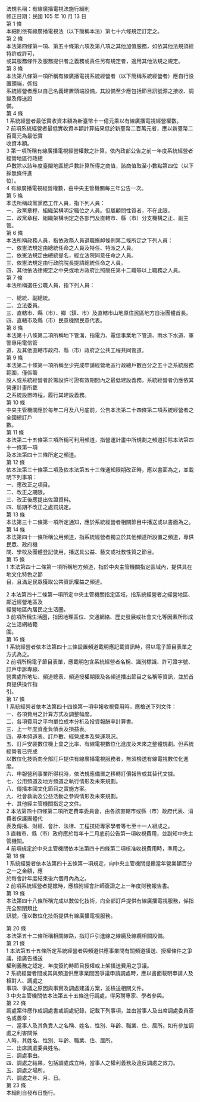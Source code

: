 法規名稱：有線廣播電視法施行細則  
修正日期：民國 105 年 10 月 13 日  
第 1 條  
本細則依有線廣播電視法（以下簡稱本法）第七十六條規定訂定之。  
第 2 條  
本法第四條第一項、第五十條第六項及第八項之其他加值服務，如依其他法規須經特許或許可，  
或其服務條件及服務提供者之義務或責任另有規定者，適用其他法規之規定。  
第 3 條  
本法第八條第一項所稱有線廣播電視系統經營者（以下簡稱系統經營者）應自行設置頭端，係指  
系統經營者應以自己名義建置頭端設備，其設備至少應包括節目訊號源之接收、調變及傳送設  
備。  
第 4 條  
1 系統經營者最低實收資本額為新臺幣十一億元乘以有線廣播電視經營權數。  
2 前項系統經營者最低實收資本額計算結果低於新臺幣二百萬元者，應以新臺幣二百萬元為最低實  
收資本額。  
3 第一項所稱有線廣播電視經營權數之計算，依內政部公告之前一年度系統經營者經營地區行政總  
戶數除以該年度臺閩地區總戶數計算所得之商值，該商值取至小數點第四位（以下採無條件進  
位）。  
4 有線廣播電視經營權數，由中央主管機關每三年公告一次。  
第 5 條  
本法所稱政黨黨務工作人員，指下列人員：  
一、政黨章程、組織架構明定職位之人員。但屬顧問性質者，不在此限。  
二、政黨章程、組織架構明定之各部門及直轄市、縣（市）分支機構之正、副主管。  
第 6 條  
本法所稱政務人員，指依政務人員退職撫卹條例第二條所定之下列人員：  
一、依憲法規定由總統任命之人員及特任、特派之人員。  
二、依憲法規定由總統提名，經立法院同意任命之人員。  
三、依憲法規定由行政院院長提請總統任命之人員。  
四、其他依法律規定之中央或地方政府比照簡任第十二職等以上職務之人員。  
第 7 條  
本法所稱選任公職人員，指下列人員：  


一、總統、副總統。  
二、立法委員。  
三、直轄市、縣（市）、鄉（鎮、市）及直轄市山地原住民區地方自治團體首長。  
四、直轄市及縣（市）民意機關民意代表。  
第 8 條  
本法第十八條第二項所稱地下管溝，指電力、電信事業地下管道、雨水下水道、軍警專用電信管  
道，及其他直轄市政府、縣（市）政府之公共工程共同管道。  
第 9 條  
本法第二十條第一項所稱至少完成申請經營地區行政總戶數百分之五十之系統服務範圍，僅係籌  
設人或系統經營者於籌設許可證有效期間內之最低建設義務，系統經營者仍應依其營運計畫所載  
之系統設置時程，履行其建設義務。  
第 10 條  
中央主管機關應於每年二月及八月底前，公告本法第二十四條第二項系統經營者之全國總訂戶  
數。  
第 11 條  
本法第二十五條第三項所稱可利用頻道，指營運計畫中所規劃之頻道扣除本法第四十一條第一項  
及本法第四十三條所定之頻道。  
第 12 條  
依本法第三十條第二項及依本法第五十三條通知限期改正時，應以書面為之，並載明下列事項：  
一、應改正之項目。  
二、改正之期限。  
三、改正後應提出佐證資料。  
四、屆期不改正之處罰規定。  
第 13 條  
本法第三十二條第一項所定通知，應於系統經營者相關節目中播送或以書面為之。  
第 14 條  
本法第四十一條所稱公用頻道，指系統經營者獨立於其他頻道所設置之頻道，專供民眾、政府機  
關、學校及團體登記使用，播送具公益、藝文或社教性質之節目。  
第 15 條  
1 本法第四十二條第一項所稱地方頻道，指於中央主管機關指定區域內，提供具在地文化特色之節  
目，且滿足民眾獲取公共資訊權益之頻道。  


2 本法第四十二條第一項所定中央主管機關指定區域，指系統經營者之經營地區、鄰近經營地區及  
經營地區內居民之生活圈。  
3 前項所稱生活圈，指因地理區位、交通網絡、歷史發展或社會文化等因素所形成之生活網絡範  
圍。  
第 16 條  
1 系統經營者依本法第四十三條設置頻道載明應記載資訊時，得以電子節目表單之方式為之。  
2 前項所稱電子節目表單，應載明包含系統經營者名稱、識別標識、許可證字號、訂戶申訴專線、  
營業處所地址、頻道總表、頻道授權期限及各頻道播出節目之名稱等資訊，並於首頁提供操作指  
引。  
第 17 條  
1 系統經營者依本法第四十四條第一項申報收視費用時，應檢送下列文件：  
一、各項費用之計算方式及調整幅度。  
二、各項費用之平均單位成本分析及投資報酬率計算書。  
三、上一年度資產負債表及損益表。  
四、基本頻道表、訂戶數、經營成本及營運現況。  
五、訂戶安裝數位機上盒之比率、有線電視數位化進度及未來之整體規劃。但系統經營者已完成  
以數位化技術向全部訂戶提供有線廣播電視服務者，無須檢送有線電視數位化進度。  
六、申報營利事業所得稅時，依法規應備置之移轉訂價報告或其替代文據。  
七、公用頻道及地方頻道之執行情形及未來規劃。  
八、傳播本國文化節目之實施方案。  
九、社會救助及公益活動之參與情形及未來規劃。  
十、其他經主管機關指定之文件。  
2 本法第四十四條第二項所定費率委員會，由各該直轄市或縣（市）政府代表、消費者保護團體代  
表及傳播、財經、會計、法律、工程技術專家學者等七至十一人組成之。  
3 直轄市、縣（市）政府應於每年十二月底前公告第一項收視費用，並副知中央主管機關。  
4 前項規定於中央主管機關依本法第四十四條第二項核准收視費用時，準用之。  
第 18 條  
1 系統經營者依本法第四十五條第一項規定，向中央主管機關提繳當年營業額百分之一之金額，應  
於每會計年度結束後六個月內為之。  
2 前項系統經營者提繳時，應檢附經會計師簽證之上一年度財務報告書。  
第 19 條  
本法第四十八條所稱完成以數位化技術，向全部訂戶提供有線廣播電視服務，係指完全關閉類比  
訊號，僅以數位化技術提供有線廣播電視服務。  


第 20 條  
本法第五十二條所稱相關線路，指訂戶引進線之線纜及線纜相關設備。  
第 21 條  
1 本法第五十五條所定系統經營者與頻道供應事業間有關頻道播送、授權條件之爭議，指廣告播送  
權利義務之認定、年度簽約時節目授權或上架播送費用之爭議。  
2 系統經營者間或其與頻道供應事業間因爭議申請調處時，應以書面載明申請人及相對人、調處之  
事項、爭議之原因與事實及調處建議方案，並檢送相關文件。  
3 中央主管機關依本法第五十五條進行調處，得另聘專家、學者參與。  
第 22 條  
調處案件應作成調處書或調處紀錄，記載下列事項，並由當事人及出席調處委員簽名或蓋章：  
一、當事人及其負責人之名稱、姓名、性別、年齡、職業、住、居所。如有參加調處之利害關係  
人時，其姓名、性別、年齡、職業、住、居所。  
二、出席調處委員姓名。  
三、調處事由。  
四、調處之結果，包括調處成立時，當事人之權利義務及違反調處之效力。  
五、調處之場所。  
六、調處之年、月、日。  
第 23 條  
本細則自發布日施行。  


